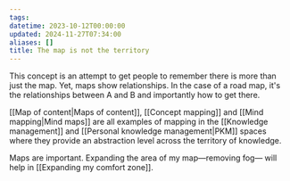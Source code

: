 ```yaml
---
tags: 
datetime: 2023-10-12T00:00:00
updated: 2024-11-27T07:34:00
aliases: []
title: The map is not the territory
---
```

This concept is an attempt to get people to remember there is more than just the map. Yet, maps show relationships. In the case of a road map, it's the relationships between A and B and importantly how to get there. 

[[Map of content|Maps of content]], [[Concept mapping]] and [[Mind mapping|Mind maps]] are all examples of mapping in the [[Knowledge management]] and [[Personal knowledge management|PKM]] spaces where they provide an abstraction level across the territory of knowledge. 

Maps are important. Expanding the area of my map—removing fog— will help in [[Expanding my comfort zone]].